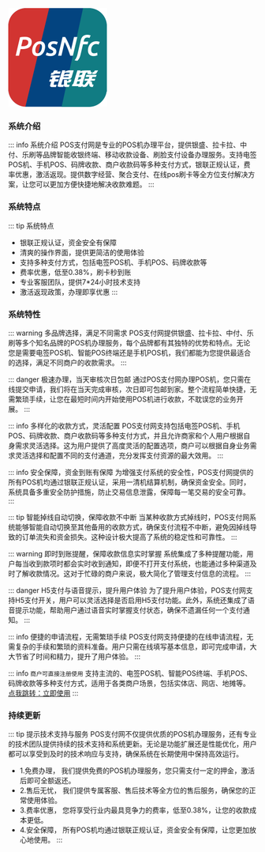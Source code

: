<img src="/logo.svg" alt="POS支付网 Logo" width="200" height="200">


### 系统介绍
::: info 系统介绍
POS支付网是专业的POS机办理平台，提供银盛、拉卡拉、中付、乐刷等品牌智能收银终端、移动收款设备、刷脸支付设备办理服务。支持电签POS机、手机POS、码牌收款、商户收款码等多种支付方式，银联正规认证，费率优惠，激活返现。提供数字经营、聚合支付、在线pos刷卡等全方位支付解决方案，让您可以更加方便快捷地解决收款难题。
:::


### 系统特点
::: tip 系统特点
- 银联正规认证，资金安全有保障
- 清爽的操作界面，提供更简洁的使用体验
- 支持多种支付方式，包括电签POS机、手机POS、码牌收款等
- 费率优惠，低至0.38%，刷卡秒到账
- 专业客服团队，提供7*24小时技术支持
- 激活返现政策，办理即享优惠
:::


### 系统特性
::: warning 多品牌选择，满足不同需求
POS支付网提供银盛、拉卡拉、中付、乐刷等多个知名品牌的POS机办理服务，每个品牌都有其独特的优势和特点。无论您是需要电签POS机、智能POS终端还是手机POS机，我们都能为您提供最适合的选择，满足不同商户的收款需求。
:::


::: danger 极速办理，当天审核次日包邮
通过POS支付网办理POS机，您只需在线提交申请，我们将在当天完成审核，次日即可包邮到家。整个流程简单快捷，无需繁琐手续，让您在最短时间内开始使用POS机进行收款，不耽误您的业务开展。
:::

::: info 多样化的收款方式，灵活配置
POS支付网支持包括电签POS机、手机POS、码牌收款、商户收款码等多种支付方式，并且允许商家和个人用户根据自身需求灵活选择。这为用户提供了高度灵活的配置选项，商户可以根据自身业务需求灵活选择和配置不同的支付通道，充分发挥支付资源的最大效用。
:::

::: info 安全保障，资金到账有保障
为增强支付系统的安全性，POS支付网提供的所有POS机均通过银联正规认证，采用一清机结算机制，确保资金安全。同时，系统具备多重安全防护措施，防止交易信息泄露，保障每一笔交易的安全可靠。
:::

::: tip 智能掉线自动切换，保障收款不中断
当某种收款方式掉线时，POS支付网系统能够智能自动切换至其他备用的收款方式，确保支付流程不中断，避免因掉线导致的订单流失和资金损失。这种设计极大提高了系统的稳定性和可靠性。
:::

::: warning 即时到账提醒，保障收款信息实时掌握
系统集成了多种提醒功能，用户每当收到款项时都会实时收到通知，即便不打开支付系统，也能通过多种渠道及时了解收款情况。这对于忙碌的商户来说，极大简化了管理支付信息的流程。
:::

::: danger H5支付与语音提示，提升用户体验
为了提升用户体验，POS支付网支持H5支付开关，用户可以灵活选择是否启用H5支付功能。此外，系统还集成了语音提示功能，帮助用户通过语音实时掌握支付状态，确保不遗漏任何一个支付通知。
:::

::: info 便捷的申请流程，无需繁琐手续
POS支付网支持便捷的在线申请流程，无需复杂的手续和繁琐的资料准备。用户只需在线填写基本信息，即可完成申请，大大节省了时间和精力，提升了用户体验。
:::

::: info `商户可直接注册使用`
支持主流的、电签POS机、智能POS终端、手机POS、码牌收款等多种支付方式，适用于各类商户场景，包括实体店、网店、地摊等。
 [点我跳转：立即使用](https://merch.PaYphp.cn)
:::



### 持续更新
::: tip 提示技术支持与服务
POS支付网不仅提供优质的POS机办理服务，还有专业的技术团队提供持续的技术支持和系统更新。无论是功能扩展还是性能优化，用户都可以享受到及时的技术响应与支持，确保系统在长期使用中保持高效运行。

- 1.免费办理， 我们提供免费的POS机办理服务，您只需支付一定的押金，激活后即可全额返还。
- 2.售后无忧， 我们提供专属客服、售后技术等全方位的售后服务，确保您的正常使用体验。
- 3.费率优惠， 您将享受行业内最具竞争力的费率，低至0.38%，让您的收款成本更低。
- 4.安全保障， 所有POS机均通过银联正规认证，资金安全有保障，让您更加放心地使用。
:::


